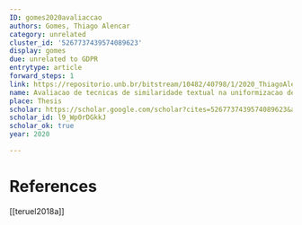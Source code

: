 ```yaml
---
ID: gomes2020avaliaccao
authors: Gomes, Thiago Alencar
category: unrelated
cluster_id: '5267737439574089623'
display: gomes
due: unrelated to GDPR
entrytype: article
forward_steps: 1
link: https://repositorio.unb.br/bitstream/10482/40798/1/2020_ThiagoAlencarGomes.pdf
name: Avaliacao de tecnicas de similaridade textual na uniformizacao de jurisprudencia
place: Thesis
scholar: https://scholar.google.com/scholar?cites=5267737439574089623&as_sdt=2005&sciodt=0,5&hl=en
scholar_id: l9_Wp0rDGkkJ
scholar_ok: true
year: 2020

---
```


# References

[[teruel2018a]]
